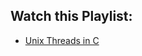 ## Watch this Playlist:
- [Unix Threads in C](https://www.youtube.com/watch?v=oq29KUy29iQ&list=PLfqABt5AS4FmuQf70psXrsMLEDQXNkLq2&index=5&ab_channel=CodeVault)

